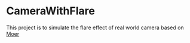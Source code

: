# CameraWithFlare

This project is to simulate the flare effect of real world camera based on [Moer](https://github.com/NJUCG/Moer)
